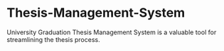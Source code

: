 # Thesis-Management-System
University Graduation Thesis Management System is a valuable tool for streamlining the thesis process.
